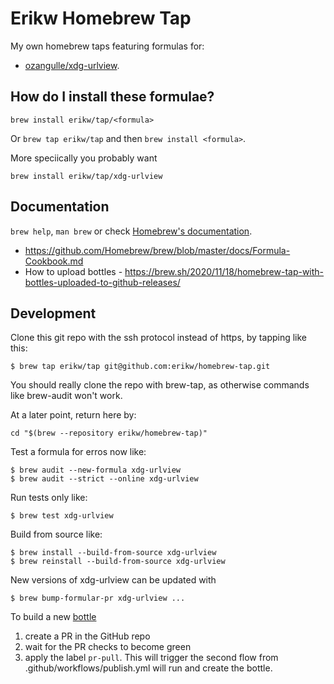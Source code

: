 # Erikw Homebrew Tap
My own homebrew taps featuring formulas for:
* [ozangulle/xdg-urlview](https://github.com/ozangulle/xdg-urlview).

## How do I install these formulae?
`brew install erikw/tap/<formula>`

Or `brew tap erikw/tap` and then `brew install <formula>`.

More speciically you probably want

`brew install erikw/tap/xdg-urlview`

## Documentation
`brew help`, `man brew` or check [Homebrew's documentation](https://docs.brew.sh).

* https://github.com/Homebrew/brew/blob/master/docs/Formula-Cookbook.md
* How to upload bottles - https://brew.sh/2020/11/18/homebrew-tap-with-bottles-uploaded-to-github-releases/


## Development
Clone this git repo with the ssh protocol instead of https, by tapping like this:
```console
$ brew tap erikw/tap git@github.com:erikw/homebrew-tap.git
```
You should really clone the repo with brew-tap, as otherwise commands like brew-audit won't work.

At a later point, return here by:
```console
cd "$(brew --repository erikw/homebrew-tap)"
```



Test a formula for erros now like:
```console
$ brew audit --new-formula xdg-urlview
$ brew audit --strict --online xdg-urlview
```

Run tests only like:
```console
$ brew test xdg-urlview
```


Build from source like:
```console
$ brew install --build-from-source xdg-urlview
$ brew reinstall --build-from-source xdg-urlview
```


New versions of xdg-urlview can be updated with
```console
$ brew bump-formular-pr xdg-urlview ...
```

To build a new [bottle](https://docs.brew.sh/Bottles)

1. create a PR in the GitHub repo
1. wait for the PR checks to become green
1. apply the label `pr-pull`. This will trigger the second flow from .github/workflows/publish.yml will run and create the bottle.
